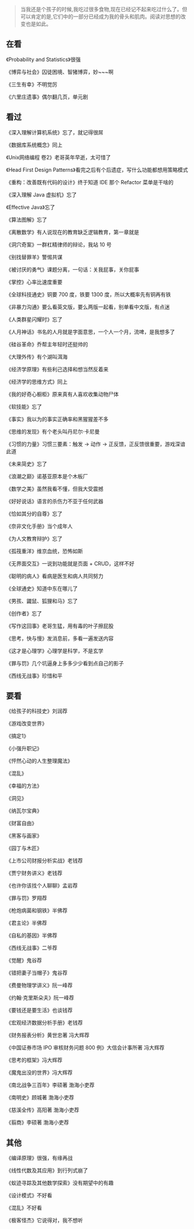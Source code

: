 > 当我还是个孩子的时候,我吃过很多食物,现在已经记不起来吃过什么了。但可以肯定的是,它们中的一部分已经成为我的骨头和肌肉。阅读对思想的改变也是如此。

## 在看

《Probability and Statistics》很强

《博弈与社会》囚徒困境、智猪博弈，妙~~~啊

《三生有幸》不明觉厉

《六里庄遗事》偶尔翻几页，单元剧

## 看过

《深入理解计算机系统》忘了，就记得很屌

《数据库系统概念》同上

《Unix网络编程 卷2》老哥英年早逝，太可惜了

《Head First Design Patterns》看完之后有个后遗症，写什么功能都想用策略模式

《重构：改善既有代码的设计》终于知道 IDE 那个 Refactor 菜单是干啥的

《深入理解 Java 虚拟机》忘了

《Effective Java》忘了

《算法图解》忘了

《离散数学》有人说现在的教育缺乏逻辑教育，第一章就是

《洞穴奇案》一群杠精律师的辩论，我站 10 号

《别找替罪羊》警惕共谋

《被讨厌的勇气》课题分离，一句话：关我屁事，关你屁事

《掌控》心率比速度重要

《全球科技通史》铜要 700 度，铁要 1300 度，所以大概率先有铜再有铁

《非暴力沟通》要么看英文版，要么两版一起看，别单看中文版，有点迷

《人类群星闪耀时》忘了

《人月神话》书名的人月就是字面意思，一个人一个月，流啤，是我想多了

《硅谷革命》乔帮主年轻时还挺帅的

《大理外传》有个湖叫洱海

《经济学原理》有些利己选择和想当然反着来

《经济学的思维方式》同上

《我的好奇心橱柜》原来真有人喜欢收集动物尸体

《软技能》忘了

《事实》我以为的事实正确率和黑猩猩差不多

《思维的发现》有个老头叫丹尼尔·卡尼曼

《习惯的力量》习惯三要素：触发 -> 动作 -> 正反馈，正反馈很重要，游戏深谙此道

《未来简史》忘了

《浪潮之巅》诺基亚原本是个木板厂

《数学之美》虽然我看不懂，但我大受震撼

《好好说话》语言的杀伤力不亚于任何武器

《恰如其分的自尊》忘了

《奈非文化手册》当个成年人

《为人文教育辩护》忘了

《孤筏重洋》维京血统，恐怖如斯

《无界面交互》一说到功能就是页面 + CRUD，这样不好

《聪明的病人》看病是医生和病人共同努力

《全球通史》知道中东在哪儿了

《男孩、鼹鼠、狐狸和马》忘了

《创作者》忘了

《写作这回事》老哥生猛，用有毒的叶子擦屁股

《思考，快与慢》发消息前，多看一遍发送内容

《这才是心理学》心理学是科学，不是玄学

《罪与罚》几个坑逼身上多多少少看到点自己的影子

《西线无战事》珍惜和平

## 要看

《给孩子的科技史》刘润荐

《游戏改变世界》

《搞定1》

《小强升职记》

《怦然心动的人生整理魔法》

《混乱》

《幸福的方法》

《洞见》

《纳瓦尔宝典》

《财富自由》

《黑客与画家》

《园丁与木匠》

《上市公司财报分析实战》老钱荐

《贾宁财务讲义》老钱荐

《也许你该找个人聊聊》孟岩荐

《罪与罚》罗翔荐

《枪炮病菌和钢铁》半佛荐

《君主论》半佛荐

《自私的基因》半佛荐

《西线无战事》二爷荐

《觉醒》鬼谷荐

《错把妻子当帽子》鬼谷荐

《费曼物理学讲义》阮一峰荐

《约翰·克里斯朵夫》阮一峰荐

《要钱还是要生活》也谈钱荐

《宏观经济数据分析手册》老钱荐

《财务报表分析》黄世忠著 冯大辉荐

《中国证券市场 IPO 审核财务问题 800 例》大信会计事所著 冯大辉荐

《思考的框架》冯大辉荐

《魔鬼出没的世界》冯大辉荐

《南北战争三百年》李硕著 渤海小吏荐

《南明史》顾城著 渤海小吏荐

《慈溪全传》高阳著 渤海小吏荐

《翦商》李硕著 渤海小吏荐

## 其他

《编译原理》很强，有缘再战

《线性代数及其应用》到行列式崩了

《蚁迹寻踪及其他数学探索》没有期望中的有趣

《设计模式》不好看

《混乱》不好看

《极客怪杰》它说得对，我不想听